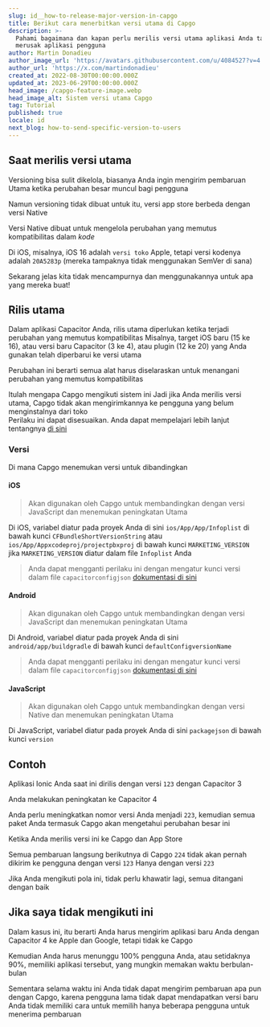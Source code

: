 ```yaml
---
slug: id__how-to-release-major-version-in-capgo
title: Berikut cara menerbitkan versi utama di Capgo
description: >-
  Pahami bagaimana dan kapan perlu merilis versi utama aplikasi Anda tanpa
  merusak aplikasi pengguna
author: Martin Donadieu
author_image_url: 'https://avatars.githubusercontent.com/u/4084527?v=4'
author_url: 'https://x.com/martindonadieu'
created_at: 2022-08-30T00:00:00.000Z
updated_at: 2023-06-29T00:00:00.000Z
head_image: /capgo-feature-image.webp
head_image_alt: Sistem versi utama Capgo
tag: Tutorial
published: true
locale: id
next_blog: how-to-send-specific-version-to-users
---
```


## Saat merilis versi utama

Versioning bisa sulit dikelola, biasanya Anda ingin mengirim pembaruan Utama ketika perubahan besar muncul bagi pengguna

Namun versioning tidak dibuat untuk itu, versi app store berbeda dengan versi Native

Versi Native dibuat untuk mengelola perubahan yang memutus kompatibilitas dalam *kode*

Di iOS, misalnya, iOS 16 adalah `versi toko` Apple, tetapi versi kodenya adalah `20A5283p` (mereka tampaknya tidak menggunakan SemVer di sana)

Sekarang jelas kita tidak mencampurnya dan menggunakannya untuk apa yang mereka buat!

## Rilis utama

Dalam aplikasi Capacitor Anda, rilis utama diperlukan ketika terjadi perubahan yang memutus kompatibilitas
Misalnya, target iOS baru (15 ke 16), atau versi baru Capacitor (3 ke 4), atau plugin (12 ke 20) yang Anda gunakan telah diperbarui ke versi utama

Perubahan ini berarti semua alat harus diselaraskan untuk menangani perubahan yang memutus kompatibilitas

Itulah mengapa Capgo mengikuti sistem ini
Jadi jika Anda merilis versi utama, Capgo tidak akan mengirimkannya ke pengguna yang belum menginstalnya dari toko\
Perilaku ini dapat disesuaikan. Anda dapat mempelajari lebih lanjut tentangnya [di sini](/docs/tooling/cli/#disable-updates-strategy)

### Versi

Di mana Capgo menemukan versi untuk dibandingkan

#### iOS
  > Akan digunakan oleh Capgo untuk membandingkan dengan versi JavaScript dan menemukan peningkatan Utama

 Di iOS, variabel diatur pada proyek Anda di sini `ios/App/App/Infoplist` di bawah kunci `CFBundleShortVersionString` atau `ios/App/Appxcodeproj/projectpbxproj` di bawah kunci `MARKETING_VERSION` jika `MARKETING_VERSION` diatur dalam file `Infoplist` Anda
  > Anda dapat mengganti perilaku ini dengan mengatur kunci versi dalam file `capacitorconfigjson` [dokumentasi di sini](/docs/plugin/auto-update#advanced-settings/)

#### Android
  > Akan digunakan oleh Capgo untuk membandingkan dengan versi JavaScript dan menemukan peningkatan Utama

  Di Android, variabel diatur pada proyek Anda di sini `android/app/buildgradle` di bawah kunci `defaultConfigversionName`
  > Anda dapat mengganti perilaku ini dengan mengatur kunci versi dalam file `capacitorconfigjson` [dokumentasi di sini](/docs/plugin/auto-update#advanced-settings/)

#### JavaScript
  > Akan digunakan oleh Capgo untuk membandingkan dengan versi Native dan menemukan peningkatan Utama

  Di JavaScript, variabel diatur pada proyek Anda di sini `packagejson` di bawah kunci `version`
## Contoh

Aplikasi Ionic Anda saat ini dirilis dengan versi `123` dengan Capacitor 3

Anda melakukan peningkatan ke Capacitor 4

Anda perlu meningkatkan nomor versi Anda menjadi `223`, kemudian semua paket Anda termasuk Capgo akan mengetahui perubahan besar ini

Ketika Anda merilis versi ini ke Capgo dan App Store

Semua pembaruan langsung berikutnya di Capgo `224` tidak akan pernah dikirim ke pengguna dengan versi `123` Hanya dengan versi `223`

Jika Anda mengikuti pola ini, tidak perlu khawatir lagi, semua ditangani dengan baik


## Jika saya tidak mengikuti ini

Dalam kasus ini, itu berarti Anda harus mengirim aplikasi baru Anda dengan Capacitor 4 ke Apple dan Google, tetapi tidak ke Capgo

Kemudian Anda harus menunggu 100% pengguna Anda, atau setidaknya 90%, memiliki aplikasi tersebut, yang mungkin memakan waktu berbulan-bulan

Sementara selama waktu ini Anda tidak dapat mengirim pembaruan apa pun dengan Capgo, karena pengguna lama tidak dapat mendapatkan versi baru
Anda tidak memiliki cara untuk memilih hanya beberapa pengguna untuk menerima pembaruan